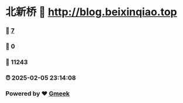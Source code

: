 # 北新桥 :link: http://blog.beixinqiao.top 
### :page_facing_up: [7](http://blog.beixinqiao.top/tag.html) 
### :speech_balloon: 0 
### :hibiscus: 11243 
### :alarm_clock: 2025-02-05 23:14:08 
### Powered by :heart: [Gmeek](https://github.com/Meekdai/Gmeek)

